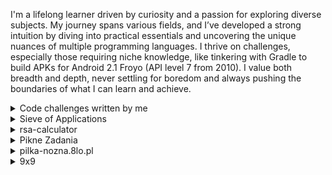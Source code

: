I'm a lifelong learner driven by curiosity and a passion for exploring diverse subjects. My journey spans various fields, and I’ve developed a strong intuition by diving into practical essentials and uncovering the unique nuances of multiple programming languages. I thrive on challenges, especially those requiring niche knowledge, like tinkering with Gradle to build APKs for Android 2.1 Froyo (API level 7 from 2010). I value both breadth and depth, never settling for boredom and always pushing the boundaries of what I can learn and achieve.

<details><summary>Code challenges written by me</summary>
  
- [2021-04-23 Duplikaty](https://szkopul.edu.pl/problemset/problem/BdHx8PDOrK0YmATAfEyFrI7I/site/)
- [2021-05-08 Kolorowe cukierki](https://szkopul.edu.pl/problemset/problem/OoBLMj1QK3httT2C4o3RZFmo/site/)
- [2023-04-17 Frustrujące podatki stołeczne](https://szkopul.edu.pl/problemset/problem/vlhR-csy8tQZPpBRoK1X0rQ9/site/)

</details>

<details><summary>Sieve of Applications</summary>
<small>

[repo](https://github.com/Nircek/ApplicationSieve)
</small>

An app designed to help me categorize and review many applications and find the best ones.

Technologies: Kotlin, Android, SQLite, Kotlin Flows, MVVM architecture

 - Developed an application that allows users to rate and categorize mobile apps, storing results in a structured database.
 - Made use of Kotlin Flows and tried functional approach for efficient data handling and state management.
 - Gained hands-on experience in low-level Bluetooth communication and advanced Android database operations.
 - Designed to solve the challenge of managing a large number of apps after I installed over 1400 and I struggled with that.

Despite encountering hardware limitations (I exceeded upper limit of apps and was forced to hard reset), which resulted in the loss of significant data, I am still eager to continue this project.
</details>

<details><summary>rsa-calculator</summary>
<small>
  
[repo](https://github.com/Pikne-Programy/rsa-calculator) [page](https://nircek.github.io/rsa-calculator/)
</small>

To share my passion for asymmetric encryption, I developed an interactive RSA calculator guiding users through generating RSA public and private keys step-by-step.

Key technologies: JavaScript, Rust, WebAssembly

- Designed with user-friendly features like a one-click “yes” button for fully automated key generation.
- Integrated BigInt support, enabling theoretical key generation of any bit length.
- Built a benchmarking tool to test the efficiency of the key generation algorithm.
- Added SSH and PGP key format outputs, making the calculator useful across various applications.
- Enhanced performance by offloading core calculations to Rust with WebAssembly, letting users toggle between JavaScript and WebAssembly modes to see performance differences in real time.
</details>

<details><summary>Pikne Zadania</summary>
<small>
  
[repo](https://github.com/Pikne-Programy/pikne-zadania) [Wiki (endpoints, exercise format)](https://pikne-programy.github.io/pikne-zadania/)
</small>

Interactive platform for students to input and solve physics tasks with on-server answer checking

Key technologies: Deno (TypeScript), Docker, Docker Compose, MongoDB, JWT

My role:
- Designed the complete REST API.
- Led the backend team, assigning tasks and ensuring smooth project flow.
- Set up and integrated the backend and frontend within Docker containers using Docker Compose.
- Managed a testing environment within containers for efficient development.
- Implemented JWT-based authorization and managed MongoDB databases for student-specific data.
- Enabled real-time quiz creation by teachers, with random data for students and class/group segmentation.
</details>

<details><summary>pilka-nozna.8lo.pl</summary>
<small>

[repo](https://github.com/Nircek/pilka-nozna.8lo.pl) [page](http://www.pilka-nozna.8lo.pl/)
</small>

A custom PHP 5 website for managing school football tournaments, featuring a photo gallery, announcements system, and match management (scheduling, score recording, table generation).

Key technologies: PHP 5, MariaDB, Apache, Bash

 - Refactored legacy code, implemented a custom PHP framework, and fixed numerous bugs.
 - Redesigned the database structure in MariaDB, improving performance and scalability.
 - Introduced Apache redirects and automated server setup with Bash scripts.
 - Enhanced the photo gallery, optimizing its speed and efficiency.
</details>

<details><summary>9x9</summary>
<small>
  
[Game rules](https://pikne-programy.github.io/9x9-mobile/) [Communication protocol](https://github.com/Pikne-Programy/9x9-server/blob/master/9x9-protocol.md) [Backend code](https://github.com/Pikne-Programy/9x9-server) [Mobile app code](https://github.com/Pikne-Programy/9x9-mobile) [Website code](https://github.com/Pikne-Programy/9x9)
</small>
  
Multi-Player WebSocket Game - Tic-Tac-Toe on Nine Boards

We developed a multi-player game inspired by Tic-tac-toe, played on nine boards simultaneously. The game allows players to join without registration and operates via a client-server communication protocol using WebSockets.

Key Technologies: Python (asyncio), Bash, WebSockets, Kotlin (mobile), HTML/CSS/JS (web)

My role:
 - Project management: Led and coordinated the entire development process across three repositories (server, mobile app, and website).
 - Communication protocol: Designed and iteratively improved the client-server protocol over WebSockets, ensuring real-time interactions and seamless gameplay across all platforms.
 - Backend development: Built the game server in Python using asyncio, enabling efficient handling of multiple players concurrently.
 - Automation: Wrote Bash scripts to automate the server installation as a service.
</details>


<!--
- 🔭 I’m currently working on ...
- 🌱 I’m currently learning ...
- 👯 I’m looking to collaborate on ...
- 🤔 I’m looking for help with ...
- 💬 Ask me about ...
- 📫 How to reach me: ...
- 😄 Pronouns: ...
- ⚡ Fun fact: ...
-->
